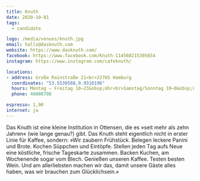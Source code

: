 ```yaml
---
title: Knuth
date: 2020-10-01
tags:
  - candidate

logo: /media/venues/knuth.jpg
email: hallo@dasknuth.com
website: https://www.dasknuth.com/
facebook: https://www.facebook.com/Knuth-114560215395654
instagram: https://www.instagram.com/cafeknuth/

locations:
- address: Große Rainstraße 21<br>22765 Hamburg
  coordinates: "53.5530588,9.9310196"
  hours: Montag – Freitag 10–23&nbsp;Uhr<br>Samstag/Sonntag 10–0&nbsp;Uhr
  phone: 46008708

espresso: 1,90
internet: ja
---
```


Das Knuth ist eine kleine Institution in Ottensen, die es »seit mehr als zehn Jahren« (wie lange genau?) gibt. Das Knuth steht eigentlich nicht in erster Linie für Kaffee, sondern: »Wir zaubern Frühstück. Belegen leckere Panini und Brote. Kochen Süppchen und Eintöpfe. Stellen jeden Tag aufs Neue eine köstliche, frische Tageskarte zusammen. Backen Kuchen, am Wochenende sogar vom Blech. Genießen unseren Kaffee. Testen besten Wein. Und am allerliebsten machen wir das, damit unsere Gäste alles haben, was wir brauchen zum Glücklichsein.«